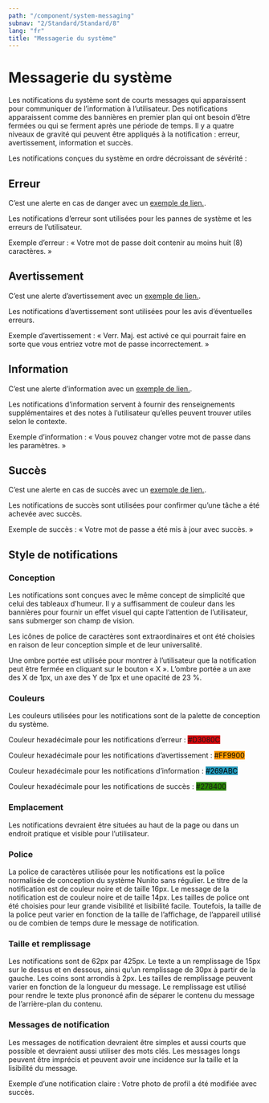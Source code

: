 ```yaml
---
path: "/component/system-messaging"
subnav: "2/Standard/Standard/8"
lang: "fr"
title: "Messagerie du système"
---
```


<helmet>
<title> Messagerie du système - Système de conception Aurora </title>
</helmet>

# Messagerie du système

Les notifications du système sont de courts messages qui apparaissent pour communiquer de l’information à l’utilisateur. Des notifications apparaissent comme des bannières en premier plan qui ont besoin d’être fermées ou qui se ferment après une période de temps. Il y a quatre niveaux de gravité qui peuvent être appliqués à la notification : erreur, avertissement, information et succès.

Les notifications conçues du système en ordre décroissant de sévérité :

## Erreur

<Alert color="danger">
    C’est une alerte en cas de danger avec un <a href="#" class="alert-link">exemple de lien.</a>.
</Alert>

<codeblock html='
    <div class="alert alert-danger" role="alert">
        C’est une alerte en cas de danger avec un <a href="#" class="alert-link">exemple de lien.</a>.
    </div>
' react='
<Alert color="danger">
    C’est une alerte en cas de danger avec un <a href="#" class="alert-link">exemple de lien.</a>.
</Alert>
'></codeblock>

Les notifications d’erreur sont utilisées pour les pannes de système et les erreurs de l’utilisateur.

Exemple d’erreur : « Votre mot de passe doit contenir au moins huit (8) caractères. »

## Avertissement

<Alert color="warning">
    C’est une alerte d’avertissement avec un  <a href="#" class="alert-link">exemple de lien.</a>.
</Alert>

<codeblock html='
    <div class="alert alert-warning" role="alert">
        C’est une alerte d’avertissement avec un  <a href="#" class="alert-link">exemple de lien.</a>.
    </div>
' react='
<Alert color="warning">
    C’est une alerte d’avertissement avec un  <a href="#" class="alert-link">exemple de lien.</a>.
</Alert>
'></codeblock>

Les notifications d’avertissement sont utilisées pour les avis d’éventuelles erreurs.

Exemple d’avertissement : « Verr. Maj. est activé ce qui pourrait faire en sorte que vous entriez votre mot de passe incorrectement. »

## Information

<Alert color="info">
    C’est une alerte d’information avec un <a href="#" class="alert-link">exemple de lien.</a>.
</Alert>

<codeblock html='
    <div class="alert alert-info" role="alert">
        C’est une alerte d’information avec un <a href="#" class="alert-link">exemple de lien.</a>.
    </div>
' react='
<Alert color="info">
    C’est une alerte d’information avec un <a href="#" class="alert-link">exemple de lien.</a>.
</Alert>
'></codeblock>

Les notifications d’information servent à fournir des renseignements supplémentaires et des notes à l’utilisateur qu’elles peuvent trouver utiles selon le contexte.

Exemple d’information : « Vous pouvez changer votre mot de passe dans les paramètres. »

## Succès

<Alert color="success">
    C’est une alerte en cas de succès avec un <a href="#" class="alert-link">exemple de lien.</a>.
</Alert>

<codeblock html='
    <div class="alert alert-success" role="alert">
        C’est une alerte en cas de succès avec un <a href="#" class="alert-link">exemple de lien.</a>.
    </div>
' react='
<Alert color="success">
    C’est une alerte en cas de succès avec un <a href="#" class="alert-link">exemple de lien.</a>.
</Alert>
'></codeblock>

Les notifications de succès sont utilisées pour confirmer qu’une tâche a été achevée avec succès.

Exemple de succès : « Votre mot de passe a été mis à jour avec succès. »

## Style de notifications

### Conception

Les notifications sont conçues avec le même concept de simplicité que celui des tableaux d’humeur. Il y a suffisamment de couleur dans les bannières pour fournir un effet visuel qui capte l’attention de l’utilisateur, sans submerger son champ de vision.

Les icônes de police de caractères sont extraordinaires et ont été choisies en raison de leur conception simple et de leur universalité.

Une ombre portée est utilisée pour montrer à l’utilisateur que la notification peut être fermée en cliquant sur le bouton « X ». L’ombre portée a un axe des X de 1px, un axe des Y de 1px et une opacité de 23 %.

### Couleurs

Les couleurs utilisées pour les notifications sont de la palette de conception du système.

Couleur hexadécimale pour les notifications d’erreur : <badge style="background-color: #D3080C">#D3080C</badge>

Couleur hexadécimale pour les notifications d’avertissement : <badge style="background-color: #FF9900; color:black">#FF9900</badge>

Couleur hexadécimale pour les notifications d’information : <badge style="background-color: #269ABC; color:black">#269ABC</badge>

Couleur hexadécimale pour les notifications de succès : <badge style="background-color: #278400">#278400</badge>

### Emplacement

Les notifications devraient être situées au haut de la page ou dans un endroit pratique et visible pour l’utilisateur.

### Police

La police de caractères utilisée pour les notifications est la police normalisée de conception du système Nunito sans régulier. Le titre de la notification est de couleur noire et de taille 16px. Le message de la notification est de couleur noire et de taille 14px. Les tailles de police ont été choisies pour leur grande visibilité et lisibilité facile. Toutefois, la taille de la police peut varier en fonction de la taille de l’affichage, de l’appareil utilisé ou de combien de temps dure le message de notification.

### Taille et remplissage

Les notifications sont de 62px par 425px. Le texte a un remplissage de 15px sur le dessus et en dessous, ainsi qu’un remplissage de 30px à partir de la gauche. Les coins sont arrondis à 2px. Les tailles de remplissage peuvent varier en fonction de la longueur du message. Le remplissage est utilisé pour rendre le texte plus prononcé afin de séparer le contenu du message de l’arrière-plan du contenu.

### Messages de notification

Les messages de notification devraient être simples et aussi courts que possible et devraient aussi utiliser des mots clés. Les messages longs peuvent être imprécis et peuvent avoir une incidence sur la taille et la lisibilité du message.

Exemple d’une notification claire : Votre photo de profil a été modifiée avec succès.
